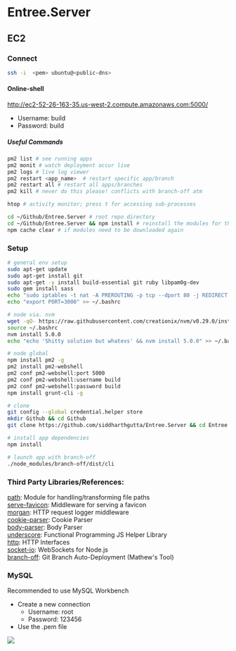 # Entree.Server

## EC2

### Connect
```bash
ssh -i  <pem> ubuntu@<public-dns>
```

#### Online-shell
http://ec2-52-26-163-35.us-west-2.compute.amazonaws.com:5000/

- Username: build
- Password: build

##### Useful Commands

```bash
pm2 list # see running apps
pm2 monit # watch deployment occur live
pm2 logs # live log viewer
pm2 restart <app_name>  # restart specific app/branch
pm2 restart all # restart all apps/branches
pm2 kill # never do this please! conflicts with branch-off atm

htop # activity monitor; press t for accessing sub-processes

cd ~/Github/Entree.Server # root repo directory
cd ~/Github/Entree.Server && npm install # reinstall the modules for the app
npm cache clear # if modules need to be downloaded again
```
 
### Setup
```bash
# general env setup
sudo apt-get update
sudo apt-get install git
sudo apt-get -y install build-essential git ruby libpam0g-dev
sudo gem install sass
echo "sudo iptables -t nat -A PREROUTING -p tcp --dport 80 -j REDIRECT --to-ports 3000" >> ~/.bashrc
echo "export PORT=3000" >> ~/.bashrc

# node via. nvm
wget -qO- https://raw.githubusercontent.com/creationix/nvm/v0.29.0/install.sh | bash
source ~/.bashrc
nvm install 5.0.0
echo "echo 'Shitty solution but whatevs' && nvm install 5.0.0" >> ~/.bashrc # fix me in the future

# node global
npm install pm2 -g
pm2 install pm2-webshell
pm2 conf pm2-webshell:port 5000
pm2 conf pm2-webshell:username build
pm2 conf pm2-webshell:password build
npm install grunt-cli -g

# clone
git config --global credential.helper store
mkdir Github && cd Github
git clone https://github.com/siddharthgutta/Entree.Server && cd Entree.Server

# install app dependencies
npm install

# launch app with branch-off
./node_modules/branch-off/dist/cli
```

### Third Party Libraries/References:

[path](https://nodejs.org/api/path.html): Module for handling/transforming file paths  
[serve-favicon](https://github.com/expressjs/serve-favicon): Middleware for serving a favicon  
[morgan](https://github.com/expressjs/morgan): HTTP request logger middleware  
[cookie-parser](https://github.com/expressjs/cookie-parser): Cookie Parser  
[body-parser](https://github.com/expressjs/body-parser): Body Parser  
[underscore](http://underscorejs.org/): Functional Programming JS Helper Library  
[http](https://nodejs.org/api/http.html): HTTP Interfaces  
[socket-io](http://socket.io/docs/): WebSockets for Node.js  
[branch-off](https://github.com/bluejamesbond/BranchOff.js): Git Branch Auto-Deployment (Mathew's Tool)

### MySQL
Recommended to use MySQL Workbench
 - Create a new connection
    - Username: root
    - Password: 123456
 - Use the .pem file

![](http://i.imgur.com/MQ379m8.jpg)
